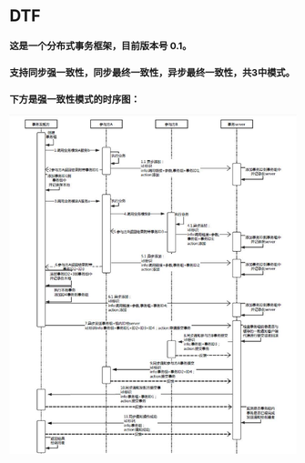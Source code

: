 DTF
======================================================================================
### 这是一个分布式事务框架，目前版本号 0.1。
### 支持同步强一致性，同步最终一致性，异步最终一致性，共3中模式。
### 下方是强一致性模式的时序图： 

![Image discription](https://github.com/wgy8283335/dtf/blob/master/image/sync_strong.JPG)
